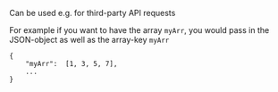 Can be used e.g. for third-party API requests

For example if you want to have the array `myArr`, you would pass in the JSON-object as well as the array-key `myArr`

```
{
    "myArr":  [1, 3, 5, 7],
    ...
}
```